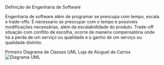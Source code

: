 Definição de Engenharia de Software

Engenharia de software além de programar se preocupa com tempo, escala e trade-offs. É necessario se preocupar com o tempo e possiveis modificações necessárias, além da escalabididade do produto.
Trade-off situação com conflito de escolha, ocorre de maneira compensatória onde há a perda de um serviço ou qualidade e o ganho de um serviço ou qualidade distinto.

Primeiro Diagrama de Classes UML
Loja de Aluguel de Carros
![Diagrama UML](https://user-images.githubusercontent.com/107525483/224845448-6d312839-9fd0-416f-9dcf-cdab3f587134.jpg)
